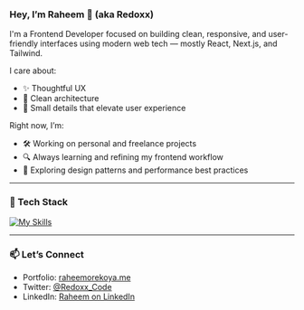 ### Hey, I’m Raheem 👋 (aka Redoxx)

I'm a Frontend Developer focused on building clean, responsive, and user-friendly interfaces using modern web tech — mostly React, Next.js, and Tailwind.

I care about:
- ✨ Thoughtful UX
- 🧼 Clean architecture
- 🎯 Small details that elevate user experience

Right now, I’m:
- 🛠️ Working on personal and freelance projects
- 🔍 Always learning and refining my frontend workflow
- 🧪 Exploring design patterns and performance best practices

---

### 🔧 Tech Stack
[![My Skills](https://skillicons.dev/icons?i=react,nextjs,ts,js,tailwind,html,css,prisma,postgres,git,vercel)](https://skillicons.dev)


---

### 📫 Let’s Connect
- Portfolio: [raheemorekoya.me](https://raheemorekoya.me)
- Twitter: [@Redoxx_Code](https://twitter.com/Redoxx_Code)
- LinkedIn: [Raheem on LinkedIn](https://www.linkedin.com/in/babatunde-orekoya-aa5a252b7/)
